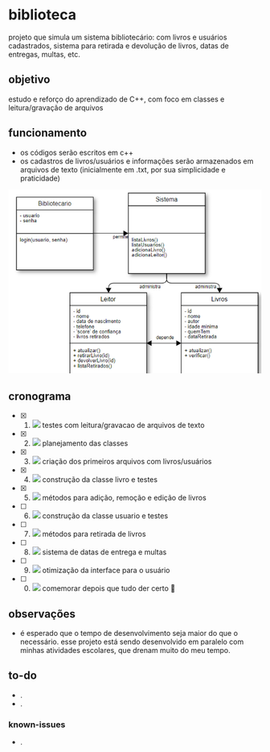  
# biblioteca
projeto que simula um sistema bibliotecário: com livros e usuários cadastrados, sistema para retirada e devolução de livros, datas de entregas, multas, etc.

## objetivo
estudo e reforço do aprendizado de C++, com foco em classes e leitura/gravação de arquivos

## funcionamento
- os códigos serão escritos em c++
- os cadastros de livros/usuários e informações serão armazenados em arquivos de texto (inicialmente em .txt, por sua simplicidade e praticidade)

![diagrama](diagrama.png)


## cronograma
- [x]  1. ![](https://geps.dev/progress/100) testes com leitura/gravacao de arquivos de texto
- [x]  2. ![](https://geps.dev/progress/100) planejamento das classes
- [x]  3. ![](https://geps.dev/progress/100) criação dos primeiros arquivos com livros/usuários
- [x]  4. ![](https://geps.dev/progress/100) construção da classe livro e testes
- [x]  5. ![](https://geps.dev/progress/100) métodos para adição, remoção e edição de livros
- [ ]  6. ![](https://geps.dev/progress/30) construção da classe usuario e testes
- [ ]  7. ![](https://geps.dev/progress/15) métodos para retirada de livros
- [ ]  8. ![](https://geps.dev/progress/10) sistema de datas de entrega e multas
- [ ]  9. ![](https://geps.dev/progress/20) otimização da interface para o usuário
- [ ]  0. ![](https://geps.dev/progress/64) comemorar depois que tudo der certo :tada:

## observações
- é esperado que o tempo de desenvolvimento seja maior do que o necessário. esse projeto está sendo desenvolvido em paralelo com minhas atividades escolares, que drenam muito do meu tempo.

## to-do
- .
- .

### known-issues
- .

